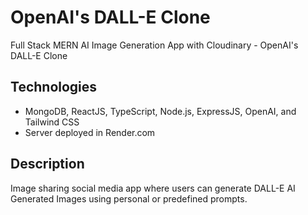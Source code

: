 # OpenAI's DALL-E Clone
Full Stack MERN AI Image Generation App with Cloudinary -  OpenAI's DALL-E Clone

## Technologies
- MongoDB, ReactJS, TypeScript, Node.js, ExpressJS, OpenAI, and Tailwind CSS
- Server deployed in Render.com

## Description
Image sharing social media app where users can generate DALL-E AI Generated Images using personal or predefined prompts. 
